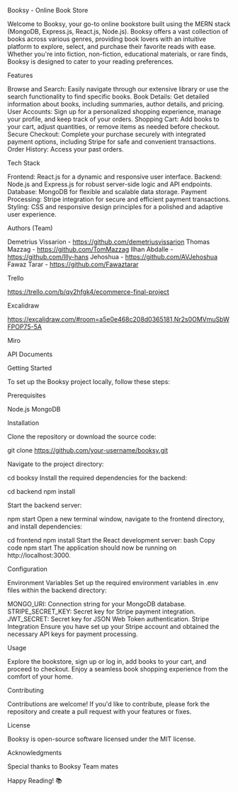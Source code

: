 
Booksy - Online Book Store

Welcome to Booksy, your go-to online bookstore built using the MERN stack (MongoDB, Express.js, React.js, Node.js). Booksy offers a vast collection of books across various genres, providing book lovers with an intuitive platform to explore, select, and purchase their favorite reads with ease. Whether you're into fiction, non-fiction, educational materials, or rare finds, Booksy is designed to cater to your reading preferences.

Features

Browse and Search: Easily navigate through our extensive library or use the search functionality to find specific books.
Book Details: Get detailed information about books, including summaries, author details, and pricing.
User Accounts: Sign up for a personalized shopping experience, manage your profile, and keep track of your orders.
Shopping Cart: Add books to your cart, adjust quantities, or remove items as needed before checkout.
Secure Checkout: Complete your purchase securely with integrated payment options, including Stripe for safe and convenient transactions.
Order History: Access your past orders.

Tech Stack

Frontend: React.js for a dynamic and responsive user interface.
Backend: Node.js and Express.js for robust server-side logic and API endpoints.
Database: MongoDB for flexible and scalable data storage.
Payment Processing: Stripe integration for secure and efficient payment transactions.
Styling: CSS and responsive design principles for a polished and adaptive user experience.


Authors (Team)

Demetrius Vissarion - https://github.com/demetriusvissarion
Thomas Mazzag - https://github.com/TomMazzag
Ilhan Abdalle - https://github.com/Illy-hans
Jehoshua - https://github.com/AVJehoshua
Fawaz Tarar - https://github.com/Fawaztarar



Trello

https://trello.com/b/qv2hfgk4/ecommerce-final-project

Excalidraw

https://excalidraw.com/#room=a5e0e468c208d0365181,Nr2s0OMVmuSbWFPOP75-5A

Miro



API Documents


Getting Started

To set up the Booksy project locally, follow these steps:

Prerequisites

Node.js
MongoDB


Installation

Clone the repository or download the source code:

git clone https://github.com/your-username/booksy.git

Navigate to the project directory:

cd booksy
Install the required dependencies for the backend:

cd backend
npm install

Start the backend server:

npm start
Open a new terminal window, navigate to the frontend directory, and install dependencies:

cd frontend
npm install
Start the React development server:
bash
Copy code
npm start
The application should now be running on http://localhost:3000.

Configuration

Environment Variables
Set up the required environment variables in .env files within the backend directory:

MONGO_URI: Connection string for your MongoDB database.
STRIPE_SECRET_KEY: Secret key for Stripe payment integration.
JWT_SECRET: Secret key for JSON Web Token authentication.
Stripe Integration
Ensure you have set up your Stripe account and obtained the necessary API keys for payment processing.

Usage

Explore the bookstore, sign up or log in, add books to your cart, and proceed to checkout. Enjoy a seamless book shopping experience from the comfort of your home.

Contributing

Contributions are welcome! If you'd like to contribute, please fork the repository and create a pull request with your features or fixes.

License

Booksy is open-source software licensed under the MIT license.

Acknowledgments

Special thanks to Booksy Team mates 

Happy Reading! 📚